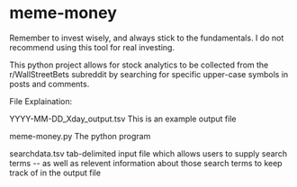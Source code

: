 # meme-money

Remember to invest wisely, and always stick to the fundamentals. I do not recommend using this tool for real investing.

This python project allows for stock analytics to be collected from the r/WallStreetBets subreddit by searching for specific upper-case symbols in posts and comments.

File Explaination:

YYYY-MM-DD_Xday_output.tsv
This is an example output file

meme-money.py
The python program

searchdata.tsv
tab-delimited input file which allows users to supply search terms -- as well as relevent information about those search terms to keep track of in the output file